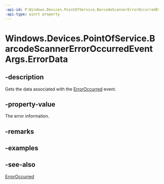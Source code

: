----api-id: P:Windows.Devices.PointOfService.BarcodeScannerErrorOccurredEventArgs.ErrorData
-api-type: winrt property
---<!-- Property syntaxpublic Windows.Devices.PointOfService.UnifiedPosErrorData ErrorData { get; }--># Windows.Devices.PointOfService.BarcodeScannerErrorOccurredEventArgs.ErrorData## -descriptionGets the data associated with the [ErrorOccurred](claimedbarcodescanner_erroroccurred.md) event.## -property-valueThe error information.## -remarks## -examples## -see-also[ErrorOccurred](claimedbarcodescanner_erroroccurred.md)